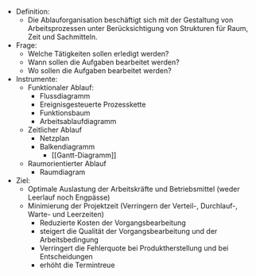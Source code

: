 - Definition:
	- Die Ablauforganisation beschäftigt sich mit der Gestaltung von Arbeitsprozessen unter Berücksichtigung von Strukturen für Raum, Zeit und Sachmitteln.
- Frage:
	- Welche Tätigkeiten sollen erledigt werden?
	- Wann sollen die Aufgaben bearbeitet werden?
	- Wo sollen die Aufgaben bearbeitet werden?
- Instrumente:
	- Funktionaler Ablauf:
		- Flussdiagramm
		- Ereignisgesteuerte Prozesskette
		- Funktionsbaum
		- Arbeitsablaufdiagramm
	- Zeitlicher Ablauf
		- Netzplan
		- Balkendiagramm
			- [[Gantt-Diagramm]]
	- Raumorientierter Ablauf
		- Raumdiagram
- Ziel:
	- Optimale Auslastung der Arbeitskräfte und Betriebsmittel (weder Leerlauf noch Engpässe)
	- Minimierung der Projektzeit (Verringern der Verteil-, Durchlauf-, Warte- und Leerzeiten)
		- Reduzierte Kosten der Vorgangsbearbeitung
		- steigert die Qualität der Vorgangsbearbeitung und der Arbeitsbedingung
		- Verringert die Fehlerquote bei Produktherstellung und bei Entscheidungen
		- erhöht die Termintreue